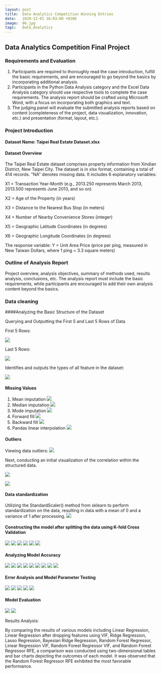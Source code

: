 ```yaml
---
layout: post
title:  Data Analytics Competition Winning Entries
date:   2020-12-01 16:03:00 +0300
image:  06.jpg
tags:   Data_Analytics
---
```

## Data Analytics Competition Final Project

### Requirements and Evaluation
1. Participants are required to thoroughly read the case introduction, fulfill the basic requirements, and are encouraged to go beyond the basics by incorporating additional analysis.
2. Participants in the Python Data Analysis category and the Excel Data Analysis category should use respective tools to complete the case requirements. The analysis report should be crafted using Microsoft Word, with a focus on incorporating both graphics and text.
3. The judging panel will evaluate the submitted analysis reports based on content (completeness of the project, data visualization, innovation, etc.) and presentation (format, layout, etc.).

### Project Introduction

#### Dataset Name: Taipei Real Estate Dataset.xlsx

#### Dataset Overview

The Taipei Real Estate dataset comprises property information from Xindian District, New Taipei City. The dataset is in xlsx format, containing a total of 414 records. "NA" denotes missing data. It includes 6 explanatory variables:

X1 = Transaction Year-Month (e.g., 2013.250 represents March 2013, 2013.500 represents June 2013, and so on)

X2 = Age of the Property (in years)

X3 = Distance to the Nearest Bus Stop (in meters)

X4 = Number of Nearby Convenience Stores (integer)

X5 = Geographic Latitude Coordinates (in degrees)

X6 = Geographic Longitude Coordinates (in degrees)

The response variable:
Y = Unit Area Price (price per ping, measured in New Taiwan Dollars, where 1 ping = 3.3 square meters)

### Outline of Analysis Report

Project overview, analysis objectives, summary of methods used, results analysis, conclusions, etc. The analysis report must include the basic requirements, while participants are encouraged to add their own analysis content beyond the basics.

### Data cleaning

####Analyzing the Basic Structure of the Dataset

Querying and Outputting the First 5 and Last 5 Rows of Data

First 5 Rows:

![]({{site.baseurl}}/img/16.jpg)

Last 5 Rows:

![]({{site.baseurl}}/img/17.jpg)

Identifies and outputs the types of all feature in the dataset:

![]({{site.baseurl}}/img/18.jpg)

#### Missing Values 
1. Mean imputation
![]({{site.baseurl}}/img/19.jpg)
2. Median imputation
![]({{site.baseurl}}/img/20.jpg)
3. Mode imputation
![]({{site.baseurl}}/img/21.jpg)
4. Forward fill
![]({{site.baseurl}}/img/22.jpg)
5. Backward fill
![]({{site.baseurl}}/img/23.jpg)
6. Pandas linear interpolation
![]({{site.baseurl}}/img/24.jpg)

#### Outliers

Viewing data outliers:
![]({{site.baseurl}}/img/25.jpg)

Next, conducting an initial visualization of the correlation within the structured data.

![]({{site.baseurl}}/img/27.jpg)

![]({{site.baseurl}}/img/28.jpg)

#### Data standardization

Utilizing the StandardScaler() method from sklearn to perform standardization on the data, resulting in data with a mean of 0 and a variance of 1 after processing.
![]({{site.baseurl}}/img/26.jpg)

#### Constructing the model after splitting the data using K-fold Cross Validation

![]({{site.baseurl}}/img/29.jpg)
![]({{site.baseurl}}/img/30.jpg)
![]({{site.baseurl}}/img/31.jpg)
![]({{site.baseurl}}/img/32.jpg)
![]({{site.baseurl}}/img/33.jpg)
![]({{site.baseurl}}/img/34.jpg)

#### Analyzing Model Accuracy
![]({{site.baseurl}}/img/35.jpg)
![]({{site.baseurl}}/img/36.jpg)
![]({{site.baseurl}}/img/37.jpg)
![]({{site.baseurl}}/img/38.jpg)
![]({{site.baseurl}}/img/39.jpg)
![]({{site.baseurl}}/img/40.jpg)
![]({{site.baseurl}}/img/41.jpg)
![]({{site.baseurl}}/img/42.jpg)
![]({{site.baseurl}}/img/43.jpg)

#### Error Analysis and Model Parameter Testing
![]({{site.baseurl}}/img/44.jpg)
![]({{site.baseurl}}/img/45.jpg)
![]({{site.baseurl}}/img/46.jpg)
![]({{site.baseurl}}/img/47.jpg)
![]({{site.baseurl}}/img/48.jpg)


#### Model Evaluation
![]({{site.baseurl}}/img/49.jpg)
![]({{site.baseurl}}/img/50.jpg)

Results Analysis:

By comparing the results of various models including Linear Regression, Linear Regression after dropping features using VIF, Ridge Regression, Lasso Regression, Bayesian Ridge Regression, Random Forest Regressor, Linear Regression VIF, Random Forest Regressor VIF, and Random Forest Regressor RFE, a comparison was conducted using two-dimensional tables and bar charts depicting the outcomes of each model. It was observed that the Random Forest Regressor RFE exhibited the most favorable performance.
